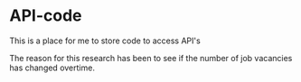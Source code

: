 # API-code
This is a place for me to store code to access API's

The reason for this research has been to see if the number of job vacancies has changed overtime. 
